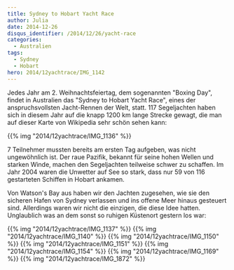 ```yaml
---
title: Sydney to Hobart Yacht Race
author: Julia
date: 2014-12-26
disqus_identifier: /2014/12/26/yacht-race
categories:
  - Australien
tags:
  - Sydney
  - Hobart
hero: 2014/12yachtrace/IMG_1142
---
```


Jedes Jahr am 2. Weihnachtsfeiertag, dem sogenannten "Boxing Day", findet in Australien das "Sydney to Hobart Yacht Race", eines der anspruchsvollsten Jacht-Rennen der Welt, statt. 117 Segeljachten haben sich in diesem Jahr auf die knapp 1200 km lange Strecke gewagt, die man auf dieser Karte von Wikipedia sehr schön sehen kann:

{{% img "2014/12yachtrace/IMG_1136" %}}

7 Teilnehmer mussten bereits am ersten Tag aufgeben, was nicht ungewöhnlich ist. Der raue Pazifik, bekannt für seine hohen Wellen und starken Winde, machen den Segeljachten teilweise schwer zu schaffen. Im Jahr 2004 waren die Unwetter auf See so stark, dass nur 59 von 116 gestarteten Schiffen in Hobart ankamen.

Von Watson's Bay aus haben wir den Jachten zugesehen, wie sie den sicheren Hafen von Sydney verlassen und ins offene Meer hinaus gesteuert sind. Allerdings waren wir nicht die einzigen, die diese Idee hatten. Unglaublich was an dem sonst so ruhigen Küstenort gestern los war:

{{% img "2014/12yachtrace/IMG_1137" %}}
{{% img "2014/12yachtrace/IMG_1140" %}}
{{% img "2014/12yachtrace/IMG_1150" %}}
{{% img "2014/12yachtrace/IMG_1151" %}}
{{% img "2014/12yachtrace/IMG_1154" %}}
{{% img "2014/12yachtrace/IMG_1169" %}}
{{% img "2014/12yachtrace/IMG_1872" %}}


